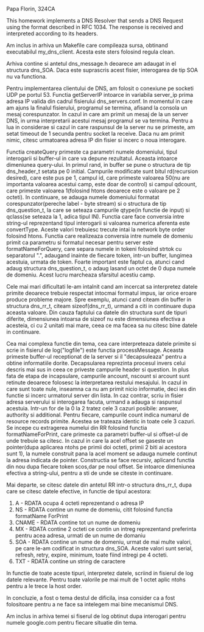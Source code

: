 Papa Florin, 324CA

This homework implements a DNS Resolver that sends a DNS Request using the 
format described in RFC 1034. The response is received and interpreted 
according to its headers.


Am inclus in arhiva un Makefile care compileaza sursa, obtinand executabilul 
my_dns_client. Acesta este sters folosind regula clean.

Arhiva contine si antetul dns_message.h deoarece am adaugat in el structura 
dns_SOA. Daca este suprascris acest fisier, interogarea de tip SOA nu va 
functiona.


Pentru implementarea clientului de DNS, am folosit o conexiune pe socketi UDP 
pe portul 53. Functia getServerIP intoarce in variabila server_ip prima adresa 
IP valida din cadrul fisierului dns_servers.conf. In momentul in care am ajuns 
la finalul fisierului, programul se termina, afisand la consola un mesaj 
corespunzator. In cazul in care am primit un mesaj de la un server DNS, in urma
interpretarii acestui mesaj programul se va termina. Pentru a lua in considerae
si cazul in care raspunsul de la server nu se primeste, am setat timeout de 1 
secunda pentru socket la receive. Daca nu am primit nimic, citesc urmatoarea 
adresa IP din fisier si incerc o noua interogare.

Functia createQuery primeste ca parametri numele domeniului, tipul interogarii 
si buffer-ul in care va depune rezultatul. Aceasta intoarce dimeniunea 
query-ului. In primul rand, in buffer se pune o structura de tip dns_header_t 
setata pe 0 initial. Campurile modificate sunt bitul rd(recursion desired), 
care este pus pe 1, campul id, care primeste valoarea 50(nu are importanta 
valoarea acestui camp, este doar de control) si campul qdcount, care primeste 
valoarea 1(folosind htons deoarece este o valoare pe 2 octeti). In continuare, 
se adauga numele domeniului formatat corespunzator(pereche label - byte stream)
si o structura de tip dns_question_t, la care se seteaza campurile qtype(in 
functie de input) si qclass(se seteaza la 1, adica tipul IN). Functia care face
conversia intre string-ul reprezentand tipul interogarii si valoarea numerica 
aferenta este convertType. Aceste valori trebuiesc trecute intai la network 
byte order folosind htons. Functia care realizeaza conversia intre numele de 
domeniu primit ca parametru si formatul necesar pentru server este 
formatNameForQuery, care separa numele in tokeni folosind strtok cu separatorul
".", adaugand inainte de fiecare token, intr-un buffer, lungimea acestuia, 
urmata de token. Foarte important este faptul ca, atunci cand adaug structura 
dns_question_t, o adaug lasand un octet de 0 dupa numele de domeniu. Acest 
lucru marcheaza sfarsitul acestiu camp.

Cele mai mari dificultati le-am intalnit cand am incercat sa interpretez 
datele primite deoarece trebuie respectat intocmai formatul impus, iar orice 
eroare produce probleme majore. Spre exemplu, atunci cand citeam din buffer in 
structura dns_rr_t, citeam sizeof(dns_rr_t), urmand a citi in continuare dupa 
aceasta valoare. Din cauza faptului ca datele din structura sunt de tipuri 
diferite, dimensiunea intoarsa de sizeof nu este dimensiunea efectiva a 
acesteia, ci cu 2 unitati mai mare, ceea ce ma facea sa nu citesc bine datele 
in continuare.

Cea mai complexa functie din tema, cea care interpreteaza datele primite si 
scrie in fisierul de log("logfile") este functia processMessage. Aceasta 
primeste buffer-ul receptionat de la server si il "decapsuleaza" pentru a 
obtine informatiile dorite. Decapsularea reprezinta procesul invers celui 
descris mai sus in ceea ce priveste campurile header si question. In plus fata 
de etapa de incapsulare, campurile ancount, nscount si arcount sunt retinute 
deoarece folosesc la interpretarea restului mesajului. In cazul in care sunt 
toate nule, inseamna ca nu am primit nicio informatie, deci ies din functie si 
incerc urmatorul server din lista. In caz contrar, scriu in fisier adresa 
serverului si interogarea facuta, urmand a adauga si raspunsul acestuia. 
Intr-un for de la 0 la 2 tratez cele 3 cazuri posibile: answer, authority si 
additional. Pentru fiecare, campurile count indica numarul de resource records 
primite. Acestea se trateaza identic in toate cele 3 cazuri. Se incepe cu 
extragerea numelui din RR folosind functia formatNameForPrint, care primeste ca
parametri buffer-ul si offset-ul de unde trebuie sa citesc. In cazul in care la
acel offset se gaseste un pointer(dupa aplicarea ntohs pe primii doi octeti, 
primii 2 biti ai acestora sunt 1), la numele construit pana la acel moment se 
adauga numele continut la adresa indicata de pointer. Constructia se face 
recursiv, aplicand functia din nou dupa fiecare token scos,dar pe noul offset. 
Se intoarce dimeniunea efectiva a string-ului, pentru a sti de unde se citeste 
in continuare.

Mai departe, se citesc datele din antetul RR intr-o structura dns_rr_t, dupa 
care se citesc datele efective, in functie de tipul acestora:

1. A - RDATA ocupa 4 octeti reprezentand o adresa IP
2. NS - RDATA contine un nume de domeniu, citit folosind functia formatName
		ForPrint
3. CNAME - RDATA contine tot un nume de domeniu
4. MX - RDATA contine 2 octeti ce contin un intreg reprezentand preferinta 
		pentru acea adresa, urmati de un nume de domaniu
5. SOA - RDATA contine un nume de domeniu, urmat de mai multe valori, pe care 
		le-am codificat in structura dns_SOA. Aceste valori sunt serial, 
		refresh, retry, expire, minimum, toate fiind intregi pe 4 octeti.
6. TXT - RDATA contine un string de caractere

In functie de toate aceste tipuri, interpretez datele, scriind in fisierul de 
log datele relevante. Pentru toate valorile pe mai mult de 1 octet aplic ntohs 
pentru a le trece la host order.

In concluzie, a fost o tema destul de dificila, insa consider ca a fost 
folositoare pentru a ne face sa intelegem mai bine mecanismul DNS. 

Am inclus in arhiva temei si fiserul de log obtinut dupa interogari pentru 
numele google.com pentru fiecare situatie din tema.